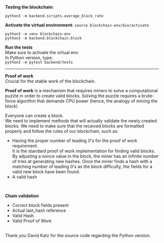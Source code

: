 
<b> Testing the blockchain: </b><br>

```python3 -m backend.scripts.average_block_rate```


**Activate the virtual environment**:
```source blockchain-env/bin/activate```


````python3 -m venv blockchain-env```` </br>
````python3 -m backend.blockchain.block```` </br>


**Run the tests**</br>
Make sure to activate the virtual env </br>
In Python version, type: </br>
```python3 -m pytest backend/tests```

<hr>

**Proof of work**</br>
Crucial for the stable work of the blockchain. </br>

<b>Proof of work</b> is a mechanism that requires miners to solve a computational puzzle in order to create valid
blocks. Solving the puzzle requires a brute-force algorithm that demands CPU power (hence, the analogy of mining the block)


Everyone can create a block.</br>
We need to implement methods that will actually validate the newly created blocks. We need to make sure that the received blocks are
formatted properly and follow the rules of our blockchain, such as:

<ul>
    <li> Having the proper number of leading 0's for the proof of work requirement.
    </br> It is the standard proof of work implementation for finding valid blocks. By adjusting a nonce value in the block, the miner has an infinite number of tries at generating new hashes.
    Once the miner finds a hash with a matching number of leading 0's as the block difficulty, the fields for a valid new block have been found. </li>
    <li> A valid hash </li>
</ul>


</br>



**Chain validation**</br>

<ul>
    <li> Correct block fields present
    <li> Actual last_hash reference
    <li> Valid Hash
    <li> Valid Proof of Work
</ul>




</br>
Thank you David Katz for the source code regarding the Python version.
